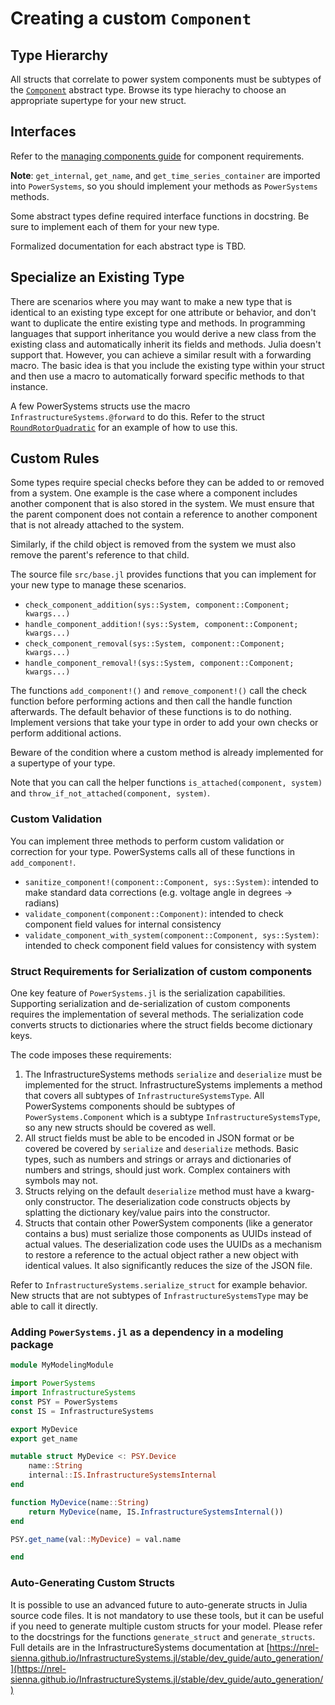 # Creating a custom `Component`

## Type Hierarchy

All structs that correlate to power system components must be subtypes of the
[`Component`](@ref) abstract type. Browse its type hierachy to choose an appropriate
supertype for your new struct.

## Interfaces

Refer to the
[managing components guide](https://nrel-sienna.github.io/InfrastructureSystems.jl/stable/dev_guide/components_and_container/)
for component requirements.

**Note**: `get_internal`, `get_name`, and `get_time_series_container` are
imported into `PowerSystems`, so you should implement your methods as
`PowerSystems` methods.

Some abstract types define required interface functions in docstring. Be sure
to implement each of them for your new type.

Formalized documentation for each abstract type is TBD.

## Specialize an Existing Type

There are scenarios where you may want to make a new type that is identical to
an existing type except for one attribute or behavior, and don't want to
duplicate the entire existing type and methods. In programming languages that
support inheritance you would derive a new class from the existing class and
automatically inherit its fields and methods. Julia doesn't support that.
However, you can achieve a similar result with a forwarding macro.
The basic idea is that you include the existing type within your struct and
then use a macro to automatically forward specific methods to that instance.

A few PowerSystems structs use the macro `InfrastructureSystems.@forward` to
do this. Refer to the struct [`RoundRotorQuadratic`](@ref) for an example of how to
use this.

## Custom Rules

Some types require special checks before they can be added to or removed from a
system. One example is the case where a component includes another component
that is also stored in the system. We must ensure that the parent component
does not contain a reference to another component that is not already attached
to the system.

Similarly, if the child object is removed from the system we must also remove
the parent's reference to that child.

The source file `src/base.jl` provides functions that you can implement for
your new type to manage these scenarios.

- `check_component_addition(sys::System, component::Component; kwargs...)`
- `handle_component_addition!(sys::System, component::Component; kwargs...)`
- `check_component_removal(sys::System, component::Component; kwargs...)`
- `handle_component_removal!(sys::System, component::Component; kwargs...)`

The functions `add_component!()` and `remove_component!()` call the check
function before performing actions and then call the handle function
afterwards. The default behavior of these functions is to do nothing. Implement
versions that take your type in order to add your own checks or perform
additional actions.

Beware of the condition where a custom method is already implemented for a
supertype of your type.

Note that you can call the helper functions `is_attached(component, system)`
and `throw_if_not_attached(component, system)`.

### Custom Validation

You can implement three methods to perform custom validation or correction for your type.
PowerSystems calls all of these functions in `add_component!`.

- `sanitize_component!(component::Component, sys::System)`: intended to make standard data corrections (e.g. voltage angle in degrees -> radians)
- `validate_component(component::Component)`: intended to check component field values for internal consistency
- `validate_component_with_system(component::Component, sys::System)`: intended to check component field values for consistency with system

### Struct Requirements for Serialization of custom components

One key feature of `PowerSystems.jl` is the serialization capabilities. Supporting
serialization and de-serialization of custom components requires the implementation of
several methods. The serialization code converts structs to dictionaries where the struct
fields become dictionary keys.

The code imposes these requirements:

1. The InfrastructureSystems methods `serialize` and `deserialize` must be
   implemented for the struct. InfrastructureSystems implements a method that
   covers all subtypes of `InfrastructureSystemsType`. All PowerSystems
   components should be subtypes of `PowerSystems.Component` which is a subtype
   `InfrastructureSystemsType`, so any new structs should be covered as well.
2. All struct fields must be able to be encoded in JSON format or be covered be
   covered by `serialize` and `deserialize` methods. Basic types, such as
   numbers and strings or arrays and dictionaries of numbers and strings,
   should just work. Complex containers with symbols may not.
3. Structs relying on the default `deserialize` method must have a kwarg-only
   constructor. The deserialization code constructs objects by splatting the
   dictionary key/value pairs into the constructor.
4. Structs that contain other PowerSystem components (like a generator contains
   a bus) must serialize those components as UUIDs instead of actual values.
   The deserialization code uses the UUIDs as a mechanism to restore a
   reference to the actual object rather a new object with identical values. It
   also significantly reduces the size of the JSON file.

Refer to `InfrastructureSystems.serialize_struct` for example behavior. New
structs that are not subtypes of `InfrastructureSystemsType` may be able to
call it directly.

### Adding `PowerSystems.jl` as a dependency in a modeling package

```julia
module MyModelingModule

import PowerSystems
import InfrastructureSystems
const PSY = PowerSystems
const IS = InfrastructureSystems

export MyDevice
export get_name

mutable struct MyDevice <: PSY.Device
    name::String
    internal::IS.InfrastructureSystemsInternal
end

function MyDevice(name::String)
    return MyDevice(name, IS.InfrastructureSystemsInternal())
end

PSY.get_name(val::MyDevice) = val.name

end
```

### Auto-Generating Custom Structs
It is possible to use an advanced future to auto-generate structs in Julia source code files.
It is not mandatory to use these tools, but it can be useful if you need to generate multiple
custom structs for your model. Please refer to the docstrings for the functions `generate_struct`
and `generate_structs`. Full details are in the InfrastructureSystems documentation at
[https://nrel-sienna.github.io/InfrastructureSystems.jl/stable/dev_guide/auto_generation/](https://nrel-sienna.github.io/InfrastructureSystems.jl/stable/dev_guide/auto_generation/)
